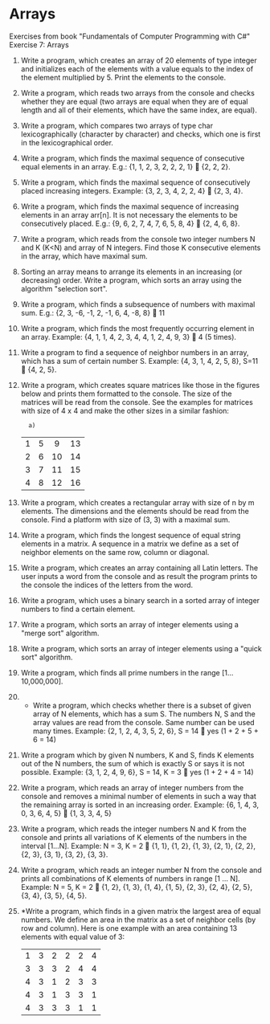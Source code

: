 # Arrays
Exercises from book "Fundamentals of Computer Programming with C#" Exercise 7: Arrays

1. Write a program, which creates an array of 20 elements of type 
integer and initializes each of the elements with a value equals to the 
index of the element multiplied by 5. Print the elements to the console. 

2. Write a program, which reads two arrays from the console and checks 
whether they are equal (two arrays are equal when they are of equal 
length and all of their elements, which have the same index, are equal). 

3. Write a program, which compares two arrays of type char 
lexicographically (character by character) and checks, which one is first 
in the lexicographical order. 

4. Write a program, which finds the maximal sequence of consecutive 
equal elements in an array. E.g.: {1, 1, 2, 3, 2, 2, 2, 1}  {2, 2, 2}. 

5. Write a program, which finds the maximal sequence of consecutively 
placed increasing integers. Example: {3, 2, 3, 4, 2, 2, 4}  {2, 3, 4}. 

6. Write a program, which finds the maximal sequence of increasing 
elements in an array arr[n]. It is not necessary the elements to be 
consecutively placed. E.g.: {9, 6, 2, 7, 4, 7, 6, 5, 8, 4}  {2, 4, 6, 8}. 

7. Write a program, which reads from the console two integer numbers N 
and K (K<N) and array of N integers. Find those K consecutive 
elements in the array, which have maximal sum. 

8. Sorting an array means to arrange its elements in an increasing (or 
decreasing) order. Write a program, which sorts an array using the 
algorithm "selection sort". 

9. Write a program, which finds a subsequence of numbers with 
maximal sum. E.g.: {2, 3, -6, -1, 2, -1, 6, 4, -8, 8}  11 

10. Write a program, which finds the most frequently occurring element in 
an array. Example: {4, 1, 1, 4, 2, 3, 4, 4, 1, 2, 4, 9, 3}  4 (5 times). 

11. Write a program to find a sequence of neighbor numbers in an array, 
which has a sum of certain number S. Example: {4, 3, 1, 4, 2, 5, 8}, 
S=11  {4, 2, 5}. 

12. Write a program, which creates square matrices like those in the 
figures below and prints them formatted to the console. The size of the 
matrices will be read from the console. See the examples for matrices 
with size of 4 x 4 and make the other sizes in a similar fashion:

          a)
            
    |||||
    |:-:|:-:|:--:|:--:|
    | 1 | 5 |  9 | 13 |    
    | 2 | 6 | 10 | 14 |
    | 3 | 7 | 11 | 15 |
    | 4 | 8 | 12 | 16 |

    
13. Write a program, which creates a rectangular array with size of n by m 
elements. The dimensions and the elements should be read from the 
console. Find a platform with size of (3, 3) with a maximal sum. 

14. Write a program, which finds the longest sequence of equal string 
elements in a matrix. A sequence in a matrix we define as a set of 
neighbor elements on the same row, column or diagonal. 

15. Write a program, which creates an array containing all Latin letters. 
The user inputs a word from the console and as result the program 
prints to the console the indices of the letters from the word. 

16. Write a program, which uses a binary search in a sorted array of 
integer numbers to find a certain element. 

17. Write a program, which sorts an array of integer elements using a "merge 
sort" algorithm. 

18. Write a program, which sorts an array of integer elements using a "quick 
sort" algorithm. 

19. Write a program, which finds all prime numbers in the range 
[1…10,000,000]. 

20. * Write a program, which checks whether there is a subset of given 
array of N elements, which has a sum S. The numbers N, S and the array 
values are read from the console. Same number can be used many times. 
Example: {2, 1, 2, 4, 3, 5, 2, 6}, S = 14  yes (1 + 2 + 5 + 6 = 14) 

21. Write a program which by given N numbers, K and S, finds K elements out 
of the N numbers, the sum of which is exactly S or says it is not possible. 
Example: {3, 1, 2, 4, 9, 6}, S = 14, K = 3  yes (1 + 2 + 4 = 14) 

22. Write a program, which reads an array of integer numbers from the 
console and removes a minimal number of elements in such a way 
that the remaining array is sorted in an increasing order. 
Example: {6, 1, 4, 3, 0, 3, 6, 4, 5}  {1, 3, 3, 4, 5} 

23. Write a program, which reads the integer numbers N and K from the 
console and prints all variations of K elements of the numbers in the 
interval [1…N]. Example: N = 3, K = 2  {1, 1}, {1, 2}, {1, 3}, {2, 1}, 
{2, 2}, {2, 3}, {3, 1}, {3, 2}, {3, 3}. 
24. Write a program, which reads an integer number N from the console and 
prints all combinations of K elements of numbers in range [1 … N]. 
Example: N = 5, K = 2  {1, 2}, {1, 3}, {1, 4}, {1, 5}, {2, 3}, {2, 4}, 
{2, 5}, {3, 4}, {3, 5}, {4, 5}. 

25. *Write a program, which finds in a given matrix the largest area of 
equal numbers. We define an area in the matrix as a set of neighbor 
cells (by row and column). Here is one example with an area containing 
13 elements with equal value of 3: 

    |||||||
    |:-:|:-:|:-:|:-:|:-:|:-:|
    | 1 | 3 | 2 | 2 | 2 | 4 | 
    | 3 | 3 | 3 | 2 | 4 | 4 |
    | 4 | 3 | 1 | 2 | 3 | 3 | 
    | 4 | 3 | 1 | 3 | 3 | 1 |
    | 4 | 3 | 3 | 3 | 1 | 1 |
    
